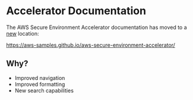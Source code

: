 # Accelerator Documentation

The AWS Secure Environment Accelerator documentation has moved to a [new](https://aws-samples.github.io/aws-secure-environment-accelerator/) location:

https://aws-samples.github.io/aws-secure-environment-accelerator/

## Why?

- Improved navigation
- Improved formatting
- New search capabilities
